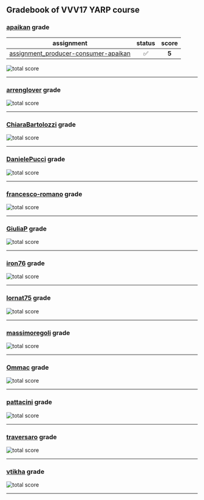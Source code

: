 ## Gradebook of VVV17 YARP course

### [**apaikan**](https://github.com/apaikan) grade

| assignment | status | score |
|    :--:    |  :--:  | :--:  |
| [assignment_producer-consumer-apaikan](https://github.com/vvv17-yarp/assignment_producer-consumer-apaikan) | :white_check_mark: | **5** |

![total score](https://img.shields.io/badge/total_score-5-brightgreen.svg?style=flat-square)

---


### [**arrenglover**](https://github.com/arrenglover) grade

![total score](https://img.shields.io/badge/total_score-0-orange.svg?style=flat-square)

---


### [**ChiaraBartolozzi**](https://github.com/ChiaraBartolozzi) grade

![total score](https://img.shields.io/badge/total_score-0-orange.svg?style=flat-square)

---


### [**DanielePucci**](https://github.com/DanielePucci) grade

![total score](https://img.shields.io/badge/total_score-0-orange.svg?style=flat-square)

---


### [**francesco-romano**](https://github.com/francesco-romano) grade

![total score](https://img.shields.io/badge/total_score-0-orange.svg?style=flat-square)

---


### [**GiuliaP**](https://github.com/GiuliaP) grade

![total score](https://img.shields.io/badge/total_score-0-orange.svg?style=flat-square)

---


### [**iron76**](https://github.com/iron76) grade

![total score](https://img.shields.io/badge/total_score-0-orange.svg?style=flat-square)

---


### [**lornat75**](https://github.com/lornat75) grade

![total score](https://img.shields.io/badge/total_score-0-orange.svg?style=flat-square)

---


### [**massimoregoli**](https://github.com/massimoregoli) grade

![total score](https://img.shields.io/badge/total_score-0-orange.svg?style=flat-square)

---


### [**Ommac**](https://github.com/Ommac) grade

![total score](https://img.shields.io/badge/total_score-0-orange.svg?style=flat-square)

---


### [**pattacini**](https://github.com/pattacini) grade

![total score](https://img.shields.io/badge/total_score-0-orange.svg?style=flat-square)

---


### [**traversaro**](https://github.com/traversaro) grade

![total score](https://img.shields.io/badge/total_score-0-orange.svg?style=flat-square)

---


### [**vtikha**](https://github.com/vtikha) grade

![total score](https://img.shields.io/badge/total_score-0-orange.svg?style=flat-square)

---

